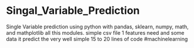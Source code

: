 # Singal_Variable_Prediction
Single Variable prediction using python with pandas, sklearn, numpy, math, and mathplotlib all this modules. simple csv file 1 features need and some data it predict the very well simple 15 to 20 lines of code #machinelearning 
